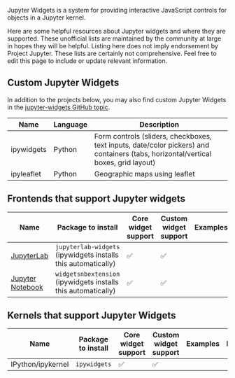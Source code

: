 Jupyter Widgets is a system for providing interactive JavaScript controls for objects in a Jupyter kernel.

Here are some helpful resources about Jupyter widgets and where they are supported. These unofficial lists are maintained by the community at large in hopes they will be helpful. Listing here does not imply endorsement by Project Jupyter. These lists are certainly not comprehensive. Feel free to edit this page to include or update relevant information.

## Custom Jupyter Widgets

In addition to the projects below, you may also find custom Jupyter Widgets in the [jupyter-widgets GitHub topic](https://github.com/topics/jupyter-widgets).

| Name | Language | Description |
|------|-------------|-----|
| ipywidgets | Python | Form controls (sliders, checkboxes, text inputs, date/color pickers) and containers (tabs, horizontal/vertical boxes, grid layout) |
| ipyleaflet | Python | Geographic maps using leaflet |


## Frontends that support Jupyter widgets

| Name      |  Package to install | Core widget support    | Custom widget support | Examples | Notes |
|-----------|---------------------|------------------------|-----------------------|-------------------|-------|
| [JupyterLab](https://jupyterlab.readthedocs.io)| `jupyterlab-widgets` (ipywidgets installs this automatically) |  ✅  |  ✅  |
| [Jupyter Notebook](https://jupyter-notebook.readthedocs.io)| `widgetsnbextension` (ipywidgets installs this automatically) | ✅ | ✅ |


## Kernels that support Jupyter Widgets

| Name      |  Package to install | Core widget support    | Custom widget support | Examples | Notes |
|-----------|---------------------|------------------------|-----------------------|-------------------|-------|
| IPython/ipykernel | `ipywidgets` |  ✅  |  ✅  |



